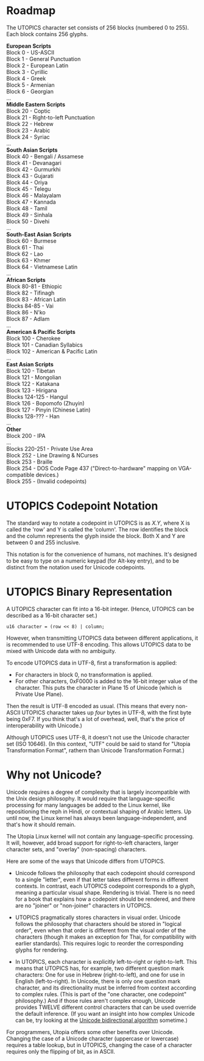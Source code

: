 # Roadmap

The UTOPICS character set consists of 256 blocks (numbered 0 to 255). Each block contains 256 glyphs.

**European Scripts**  
Block 0 - US-ASCII  
Block 1 - General Punctuation  
Block 2 - European Latin  
Block 3 - Cyrillic  
Block 4 - Greek  
Block 5 - Armenian  
Block 6 - Georgian  
...  
**Middle Eastern Scripts**  
Block 20 - Coptic  
Block 21 - Right-to-left Punctuation  
Block 22 - Hebrew  
Block 23 - Arabic  
Block 24 - Syriac  
...  
**South Asian Scripts**  
Block 40 - Bengali / Assamese  
Block 41 - Devanagari  
Block 42 - Gurmurkhi  
Block 43 - Gujarati  
Block 44 - Oriya  
Block 45 - Telegu  
Block 46 - Malayalam  
Block 47 - Kannada  
Block 48 - Tamil  
Block 49 - Sinhala  
Block 50 - Divehi  
...  
**South-East Asian Scripts**  
Block 60 - Burmese  
Block 61 - Thai  
Block 62 - Lao  
Block 63 - Khmer  
Block 64 - Vietnamese Latin  
...  
**African Scripts**  
Block 80-81 - Ethiopic  
Block 82 - Tifinagh  
Block 83 - African Latin  
Blocks 84-85 - Vai  
Block 86 - N'ko  
Block 87 - Adlam  
...  
**American & Pacific Scripts**  
Block 100 - Cherokee  
Block 101 - Canadian Syllabics  
Block 102 - American & Pacific Latin  
...  
**East Asian Scripts**  
Block 120 - Tibetan  
Block 121 - Mongolian  
Block 122 - Katakana  
Block 123 - Hirigana  
Blocks 124-125 - Hangul  
Block 126 - Bopomofo (Zhuyin)  
Block 127 - Pinyin (Chinese Latin)  
Blocks 128-??? - Han  
...  
**Other**  
Block 200 - IPA  
...  
Blocks 220-251 - Private Use Area  
Block 252 - Line Drawing & NCurses  
Block 253 - Braille  
Block 254 - DOS Code Page 437  ("Direct-to-hardware" mapping on VGA-compatible devices.)  
Block 255 - (Invalid codepoints)  

# UTOPICS Codepoint Notation

The standard way to notate a codepoint in UTOPICS is as _X.Y_, where X is called the 'row' and Y is called the 'column'. The row identifies the block and the column represents the glyph inside the block. Both X and Y are between 0 and 255 inclusive.

This notation is for the convenience of humans, not machines. It's designed to be easy to type on a numeric keypad (for Alt-key entry), and to be distinct from the notation used for Unicode codepoints.

# UTOPICS Binary Representation

A UTOPICS character can fit into a 16-bit integer. (Hence, UTOPICS can be described as a 16-bit character set.)

    u16 character = (row << 8) | column;

However, when transmitting UTOPICS data between different applications, it is recommended to use UTF-8 encoding. This allows UTOPICS data to be mixed with Unicode data with no ambiguity.

To encode UTOPICS data in UTF-8, first a transformation is applied:

* For characters in block 0, no transformation is applied.
* For other characters, 0xF0000 is added to the 16-bit integer value of the character. This puts the character in Plane 15 of Unicode (which is Private Use Plane).

Then the result is UTF-8 encoded as usual. (This means that every non-ASCII UTOPICS character takes up *four* bytes in UTF-8, with the first byte being 0xF7. If you think that's a lot of overhead, well, that's the price of interoperability with Unicode.)

Although UTOPICS uses UTF-8, it doesn't not use the Unicode character set (ISO 10646). (In this context, "UTF" could be said to stand for "Utopia Transformation Format", rathern than Unicode Transformation Format.)

# Why not Unicode?

Unicode requires a degree of complexity that is largely incompatible with the Unix design philosophy. It would require that language-specific processing for many languages be added to the Linux kernel, like repositioning the reph in Hindi, or contextual shaping of Arabic letters. Up until now, the Linux kernel has always been language-independent, and that's how it should remain. 

The Utopia Linux kernel will not contain any language-specific processing. It will, however, add broad support for right-to-left characters, larger character sets, and "overlay" (non-spacing) characters.

Here are some of the ways that Unicode differs from UTOPICS.

* Unicode follows the philosophy that each codepoint should correspond to a single "letter", even if that letter takes different forms in different contexts. In contrast, each UTOPICS codepoint corresponds to a glyph, meaning a particular visual shape. Rendering is trivial. There is no need for a book that explains how a codepoint should be rendered, and there are no "joiner" or "non-joiner" characters in UTOPICS.

* UTOPICS pragmatically stores characters in visual order. Unicode follows the philosophy that characters should be stored in "logical order", even when that order is different from the visual order of the characters (though it makes an exception for Thai, for compatibility with earlier standards). This requires logic to reorder the corresponding glyphs for rendering.

* In UTOPICS, each character is explicitly left-to-right or right-to-left. This means that UTOPICS has, for example, two different question mark characters: One for use in Hebrew (right-to-left), and one for use in English (left-to-right). In Unicode, there is only one question mark character, and its directionality must be inferred from context according to complex rules. (This is part of the "one character, one codepoint" philosophy.) 
And if those rules aren't complex enough, Unicode provides TWELVE different control characters that can be used override the default inference. (If you want an insight into how complex Unicode can be, try looking at the [Unicode bidirectional algorithm](https://unicode.org/reports/tr9/) sometime.)

For programmers, Utopia offers some other benefits over Unicode. Changing the case of a Unicode character (uppercase or lowercase) requires a table lookup, but in UTOPICS, changing the case of a character requires only the flipping of bit, as in ASCII.

